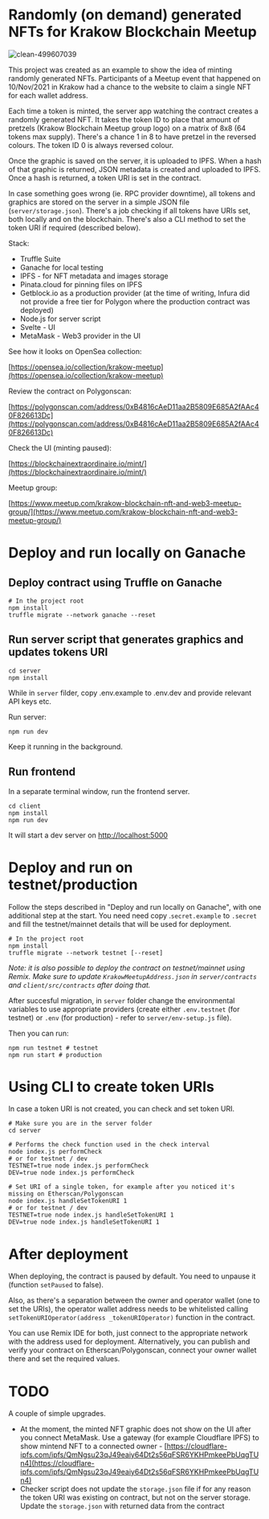# Randomly (on demand) generated NFTs for Krakow Blockchain Meetup

<img src="https://i.ibb.co/NCN02my/clean-499607039.jpg" alt="clean-499607039" border="0">

This project was created as an example to show the idea of minting randomly generated NFTs. Participants of a Meetup event that happened on 10/Nov/2021 in Krakow had a chance to the website to claim a single NFT for each wallet address.

Each time a token is minted, the server app watching the contract creates a randomly generated NFT. It takes the token ID to place that amount of pretzels (Krakow Blockchain Meetup group logo) on a matrix of 8x8 (64 tokens max supply). There's a chance 1 in 8 to have pretzel in the reversed colours. The token ID 0 is always reversed colour.

Once the graphic is saved on the server, it is uploaded to IPFS. When a hash of that graphic is returned, JSON metadata is created and uploaded to IPFS. Once a hash is returned, a token URI is set in the contract.

In case something goes wrong (ie. RPC provider downtime), all tokens and graphics are stored on the server in a simple JSON file (`server/storage.json`). There's a job checking if all tokens have URIs set, both locally and on the blockchain. There's also a CLI method to set the token URI if required (described below).

Stack:

- Truffle Suite
- Ganache for local testing
- IPFS - for NFT metadata and images storage
- Pinata.cloud for pinning files on IPFS
- Getblock.io as a production provider (at the time of writing, Infura did not provide a free tier for Polygon where the production contract was deployed)
- Node.js for server script
- Svelte - UI
- MetaMask - Web3 provider in the UI

See how it looks on OpenSea collection:

[https://opensea.io/collection/krakow-meetup](https://opensea.io/collection/krakow-meetup)

Review the contract on Polygonscan:

[https://polygonscan.com/address/0xB4816cAeD11aa2B5809E685A2fAAc40F826613Dc](https://polygonscan.com/address/0xB4816cAeD11aa2B5809E685A2fAAc40F826613Dc)

Check the UI (minting paused):

[https://blockchainextraordinaire.io/mint/](https://blockchainextraordinaire.io/mint/)

Meetup group:

[https://www.meetup.com/krakow-blockchain-nft-and-web3-meetup-group/](https://www.meetup.com/krakow-blockchain-nft-and-web3-meetup-group/)


# Deploy and run locally on Ganache

## Deploy contract using Truffle on Ganache

```
# In the project root
npm install
truffle migrate --network ganache --reset
```

## Run server script that generates graphics and updates tokens URI

```
cd server
npm install
```

While in `server` filder, copy .env.example to .env.dev and provide relevant API keys etc.

Run server:

```
npm run dev
```

Keep it running in the background.

## Run frontend

In a separate terminal window, run the frontend server.

```
cd client
npm install
npm run dev
```

It will start a dev server on [http://localhost:5000](http://localhost:5000)

# Deploy and run on testnet/production

Follow the steps described in "Deploy and run locally on Ganache", with one additional step at the start. You need need copy .`secret.example` to `.secret` and fill the testnet/mainnet details that will be used for deployment.

```
# In the project root
npm install
truffle migrate --network testnet [--reset]
```

*Note: it is also possible to deploy the contract on testnet/mainnet using Remix. Make sure to update `KrakowMeetupAddress.json` in `server/contracts` and `client/src/contracts` after doing that.*


After succesful migration, in `server` folder change the environmental variables to use appropriate providers (create either `.env.testnet` (for testnet) or `.env` (for production) - refer to `server/env-setup.js` file).

Then you can run:

```
npm run testnet # testnet
npm run start # production
```

# Using CLI to create token URIs
In case a token URI is not created, you can check and set token URI.

```
# Make sure you are in the server folder
cd server

# Performs the check function used in the check interval
node index.js performCheck
# or for testnet / dev
TESTNET=true node index.js performCheck
DEV=true node index.js performCheck

# Set URI of a single token, for example after you noticed it's missing on Etherscan/Polygonscan
node index.js handleSetTokenURI 1
# or for testnet / dev
TESTNET=true node index.js handleSetTokenURI 1
DEV=true node index.js handleSetTokenURI 1
```

# After deployment

When deploying, the contract is paused by default. You need to unpause it (function `setPaused` to false).

Also, as there's a separation between the owner and operator wallet (one to set the URIs), the operator wallet address needs to be whitelisted calling `setTokenURIOperator(address _tokenURIOperator)` function in the contract.

You can use Remix IDE for both, just connect to the appropriate network with the address used for deployment. Alternatively, you can publish and verify your contract on Etherscan/Polygonscan, connect your owner wallet there and set the required values.

# TODO

A couple of simple upgrades.

- At the moment, the minted NFT graphic does not show on the UI after you connect MetaMask. Use a gateway (for example Cloudflare IPFS) to show mintend NFT to a connected owner - [https://cloudflare-ipfs.com/ipfs/QmNgsu23qJ49eaiy64Dt2s56qFSR6YKHPmkeePbUqgTUn4](https://cloudflare-ipfs.com/ipfs/QmNgsu23qJ49eaiy64Dt2s56qFSR6YKHPmkeePbUqgTUn4)
- Checker script does not update the `storage.json` file if for any reason the token URI was existing on contract, but not on the server storage. Update the `storage.json` with returned data from the contract